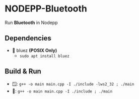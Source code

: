 # NODEPP-Bluetooth
Run **Bluetooth** in Nodepp

## Dependencies
- 🐧 bluez **(POSIX Only)** 
  - `sudo apt install bluez`

## Build & Run
- 🪟: `g++ -o main main.cpp -I ./include -lws2_32 ; ./main`
- 🐧: `g++ -o main main.cpp -I ./include ; ./main`
